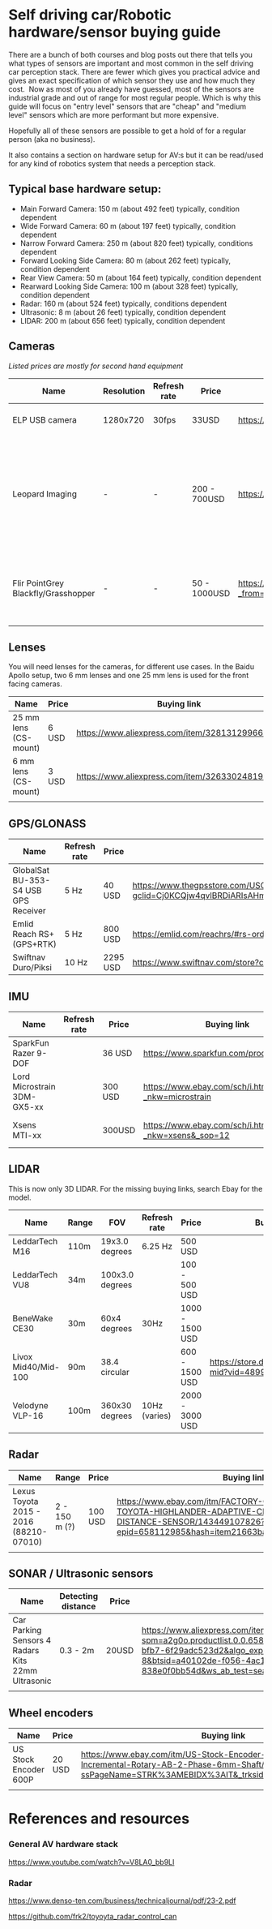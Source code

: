 # Self driving car/Robotic hardware/sensor buying guide
There are a bunch of both courses and blog posts out there that tells you what types of sensors are important and most common in the self driving car perception stack. There are fewer which gives you practical advice and gives an exact specification of which sensor they use and how much they cost. 
Now as most of you already have guessed, most of the sensors are industrial grade and out of range for most regular people. Which is why this guide will focus on "entry level" sensors that are "cheap" and "medium level" sensors which are more performant but more expensive. 

Hopefully all of these sensors are possible to get a hold of for a regular person (aka no business).

It also contains a section on hardware setup for AV:s but it can be read/used for any kind of robotics system that needs a perception stack.

## Typical base hardware setup:

- Main Forward Camera: 150 m (about 492 feet) typically, condition dependent
- Wide Forward Camera: 60 m (about 197 feet) typically, condition dependent
- Narrow Forward Camera: 250 m (about 820 feet) typically, conditions dependent
- Forward Looking Side Camera: 80 m (about 262 feet) typically, condition dependent
- Rear View Camera: 50 m (about 164 feet) typically, condition dependent
- Rearward Looking Side Camera: 100 m (about 328 feet) typically, condition dependent
- Radar: 160 m (about 524 feet) typically, conditions dependent
- Ultrasonic: 8 m (about 26 feet) typically, condition dependent
- LIDAR: 200 m (about 656 feet) typically, condition dependent


## Cameras

*Listed prices are mostly for second hand equipment*

|  Name |  Resolution | Refresh rate |  Price  | Buying link  |  Level |  Comments |
|---|---|---|---|---|---|---|
|  ELP USB camera |  1280x720 |  30fps | 33USD  |  https://www.aliexpress.com/item/32861618476.html | Entry  | CS lens mount, USB  |
|  Leopard Imaging |  - |  - | 200 - 700USD  |  https://leopardimaging.com/product-category/usb30-cameras/usb30-box-cameras |  Medium/High | Some big brands use Leopard imaging cameras, industrial grade. LI-USB30 sometimes available on Ebay  |
|  Flir PointGrey Blackfly/Grasshopper |  - |  - |  50 - 1000USD |  https://www.ebay.com/sch/i.html?_from=R40&_trksid=p2380057.m570.l1311.R1.TR4.TRC2.A0.H0.Xpointgrey+.TRS0&_nkw=point+grey+camera&_sacat=0 | Medium/High | Some big brands use PointGrey, and Udacity Carla for instance.  |

## Lenses

You will need lenses for the cameras, for different use cases. In the Baidu Apollo setup, two 6 mm lenses and one 25 mm lens is used for the front facing cameras.

|  Name | Price  | Buying link  |  Level |  Comments | 
|---|---|---|---|---|
| 25 mm lens (CS-mount)  |  6 USD |  https://www.aliexpress.com/item/32813129966.html |  Entry |  |
| 6 mm lens (CS-mount) | 3 USD  |  https://www.aliexpress.com/item/32633024819.html | Entry  |  |
|   |   |   |   |   | 


## GPS/GLONASS


|  Name | Refresh rate  | Price  | Buying link  |  Level |  Comments | 
|---|---|---|---|---|---|
|  GlobalSat BU-353-S4 USB GPS Receiver | 5 Hz |  40 USD  |  https://www.thegpsstore.com/USGlobalSat-BU353-S4-USB-GPS-Receiver-P3219.aspx?gclid=Cj0KCQjw4qvlBRDiARIsAHme6ouhT1VkBXncsu2cn0sHCkJv9OfCNZAtqkjigDu8GIUxzPiZB_Ql0nsaAusgEALw_wcB | Entry  |   | 
| Emlid Reach RS+ (GPS+RTK)  | 5 Hz  | 800 USD  |  https://emlid.com/reachrs/#rs-order |  Medium |    |
| Swiftnav Duro/Piksi  |  10 Hz |  2295 USD |  https://www.swiftnav.com/store?category=Duro+Starter+Kit |  Medium/High |   |


## IMU


|  Name |  Refresh rate | Price | Buying link | Level | Comments |
|---|---|---|---|---|---|
|  SparkFun Razer 9-DOF |   |  36 USD |  https://www.sparkfun.com/products/14001 | Entry  |   | 
|  Lord Microstrain 3DM-GX5-xx |   | 300 USD   |  https://www.ebay.com/sch/i.html?_nkw=microstrain | Medium |   | 
|  Xsens MTI-xx |   |  300USD |  https://www.ebay.com/sch/i.html?_nkw=xsens&_sop=12 | Medium/High | Used by a lot of the big brands  | 

## LIDAR

This is now only 3D LIDAR. For the missing buying links, search Ebay for the model.

| Name |  Range | FOV  | Refresh rate | Price  | Buying link  |  Level |  Comments   |   | 
|---|---|---|---|---|---|---|---|---|
| LeddarTech M16  | 110m  | 19x3.0 degrees  | 6.25 Hz  | 500 USD  |   | Low/Medium  |  | |
| LeddarTech VU8 | 34m  |  100x3.0 degrees |   | 100 - 500 USD  |   |  Low/Medium  | | |
| BeneWake CE30 | 30m  |  60x4 degrees  | 30Hz  |  1000 - 1500 USD |   |  Low/Medium | |
| Livox Mid40/Mid-100  | 90m  |  38.4 circular | | 600 - 1500 USD  |  https://store.dji.com/product/livox-mid?vid=48991 | Low/Medium  |   | A good review https://msadowski.github.io/livox-mid40-review/ explaining the special circular FoV etc.|
| Velodyne VLP-16  |  100m |  360x30 degrees | 10Hz (varies)  | 2000 - 3000 USD  |   | Medium/High  | |


## Radar

|  Name |  Range | Price  |  Buying link | Comments |
|---|---|---|---|---|
|  Lexus Toyota 2015 - 2016 (88210-07010) |  2 - 150 m (?) | 100 USD  |  https://www.ebay.com/itm/FACTORY-OEM-2015-2019-TOYOTA-HIGHLANDER-ADAPTIVE-CRUISE-CONTROL-DISTANCE-SENSOR/143449107826?epid=658112985&hash=item21663bad72:g:g6wAAOSwkYZdyLjx | Short range radar |
|   |   |   |   | | 


## SONAR / Ultrasonic sensors

| Name  | Detecting distance | Price | Buying link  |  Comments |
|---|---|---|---|---|
|  Car Parking Sensors 4 Radars Kits 22mm Ultrasonic | 0.3 - 2m | 20USD |  https://www.aliexpress.com/item/33045825229.html?spm=a2g0o.productlist.0.0.65801263deosGH&algo_pvid=817b9f1f-c294-459c-bfb7-6f29adc523d2&algo_expid=817b9f1f-c294-459c-bfb7-6f29adc523d2-8&btsid=a40102de-f056-4ac1-94ed-838e0f0bb54d&ws_ab_test=searchweb0_0,searchweb201602_8,searchweb201603_53 |   |
|   |   |   |   |


## Wheel encoders



| Name  |  Price | Buying link  |  Comments |
|---|---|---|---|
| US Stock Encoder 600P  | 20 USD  |  https://www.ebay.com/itm/US-Stock-Encoder-600-P-R-5V-24V-Incremental-Rotary-AB-2-Phase-6mm-Shaft/371842303935?ssPageName=STRK%3AMEBIDX%3AIT&_trksid=p2060353.m1438.l2649 |   |
|   |   |   |   |

# References and resources

### General AV hardware stack
https://www.youtube.com/watch?v=V8LA0_bb9LI

### Radar
https://www.denso-ten.com/business/technicaljournal/pdf/23-2.pdf

https://github.com/frk2/toyoyta_radar_control_can




